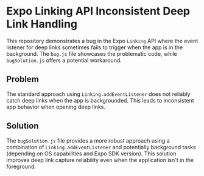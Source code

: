# Expo Linking API Inconsistent Deep Link Handling

This repository demonstrates a bug in the Expo `Linking` API where the event listener for deep links sometimes fails to trigger when the app is in the background.  The `bug.js` file showcases the problematic code, while `bugSolution.js` offers a potential workaround.

## Problem
The standard approach using `Linking.addEventListener` does not reliably catch deep links when the app is backgrounded.  This leads to inconsistent app behavior when opening deep links.

## Solution
The `bugSolution.js` file provides a more robust approach using a combination of `Linking.addEventListener` and potentially background tasks (depending on OS capabilities and Expo SDK version). This solution improves deep link capture reliability even when the application isn't in the foreground.